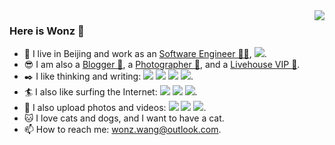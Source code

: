 <img align="right" src="https://github-readme-stats.vercel.app/api?username=Wonz5130&show_icons=true&icon_color=CE1D2D&text_color=718096&bg_color=ffffff&hide_title=true" />

### Here is Wonz 👋

- 🔭 I live in Beijing and work as an [Software Engineer 👨‍💻](), [![](https://img.shields.io/badge/dynamic/json?color=000000&label=GitHub&query=%24.data.totalSubs&suffix=%20followers&url=https%3A%2F%2Fapi.spencerwoo.com%2Fsubstats%2F%3Fsource%3Dgithub%26queryKey%3DWonz5130)](https://github.com/Wonz5130).
- 😎 I am also a [Blogger 📝](https://wonz.wang/), a [Photographer 📸](https://wonz-wang.lofter.com/), and a [Livehouse VIP 🎼](https://wonz.wang/live/).
- ✒️ I like thinking and writing: [![](https://img.shields.io/badge/CSDN-%E5%85%A8%E5%9B%BD%E5%89%8D%204K%20%E5%90%8D-FF0000)](https://wonzwang.blog.csdn.net/) [![](https://img.shields.io/badge/%E5%BE%AE%E4%BF%A1%E5%85%AC%E4%BC%97%E5%8F%B7-129%20%E5%85%B3%E6%B3%A8-success)]() [![](https://img.shields.io/badge/dynamic/json?color=1E90FF&label=%E7%9F%A5%E4%B9%8E&query=%24.data.totalSubs&suffix=%20%E5%85%B3%E6%B3%A8%E8%80%85&url=https%3A%2F%2Fapi.spencerwoo.com%2Fsubstats%2F%3Fsource%3Dzhihu%26queryKey%3Dwonz)](https://www.zhihu.com/people/wonzwang) [![](https://img.shields.io/badge/Newsletter-%E5%B7%B2%E7%BB%8F%E5%86%99%E4%BA%86%202%20%E6%9C%9F-orange)](https://wonz.hedwig.pub/).
- 🏄 I also like surfing the Internet: [![](https://img.shields.io/badge/dynamic/json?color=ffe411&label=%E5%8D%B3%E5%88%BB&query=%24.data.totalSubs&suffix=%20%E8%A2%AB%E5%85%B3%E6%B3%A8&url=https%3A%2F%2Fapi.spencerwoo.com%2Fsubstats%2F%3Fsource%3DjikeFollower%26queryKey%3DWonz221)](https://rsshub.app/jike/user/Wonz221) [![](https://img.shields.io/badge/dynamic/json?color=DC143C&label=%E5%BE%AE%E5%8D%9A&query=%24.data.totalSubs&suffix=%20%E7%B2%89%E4%B8%9D&url=https%3A%2F%2Fapi.spencerwoo.com%2Fsubstats%2F%3Fsource%3Dweibo%26queryKey%3D5994991181)](https://weibo.com/wonzwang) [![](https://img.shields.io/badge/dynamic/json?color=FF0000&label=%E7%BD%91%E6%98%93%E4%BA%91&query=%24.data.totalSubs&suffix=%20%E7%B2%89%E4%B8%9D&url=https%3A%2F%2Fapi.spencerwoo.com%2Fsubstats%2F%3Fsource%3DneteaseMusic%26queryKey%3D341450455)](https://music.163.com/#/user/home?id=341450455).
- 🎥 I also upload photos and videos: [![](https://img.shields.io/badge/dynamic/json?color=FF69B4&label=instagram&query=%24.data.totalSubs&suffix=%20followers&url=https%3A%2F%2Fapi.spencerwoo.com%2Fsubstats%2F%3Fsource%3Dinstagram%26queryKey%3Dwonz_wang)](https://www.instagram.com/wonz_wang/) [![](https://img.shields.io/badge/dynamic/json?color=FF69B4&label=bilibili&query=%24.data.totalSubs&suffix=%20fans&url=https%3A%2F%2Fapi.spencerwoo.com%2Fsubstats%2F%3Fsource%3Dbilibili%26queryKey%3D5490664)](https://space.bilibili.com/5490664) [![](https://img.shields.io/badge/%E8%A7%86%E9%A2%91%E5%8F%B7-5%20%E4%BA%BA%E5%85%B3%E6%B3%A8-important)]().
- :cat: I love cats and dogs, and I want to have a cat.
- 📫 How to reach me: wonz.wang@outlook.com.
